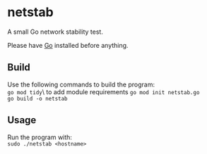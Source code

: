 # netstab

A small Go network stability test.

Please have [Go](https://golang.org) installed before anything.

## Build

Use the following commands to build the program:\
```go mod tidy```\ to add module requirements
```go mod init netstab.go```\
```go build -o netstab```

## Usage

Run the program with:\
```sudo ./netstab <hostname>```
